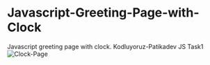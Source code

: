 # Javascript-Greeting-Page-with-Clock
Javascript greeting page with clock. Kodluyoruz-Patikadev JS Task1
![Clock-Page](https://i.hizliresim.com/mw5ctrf.png)
